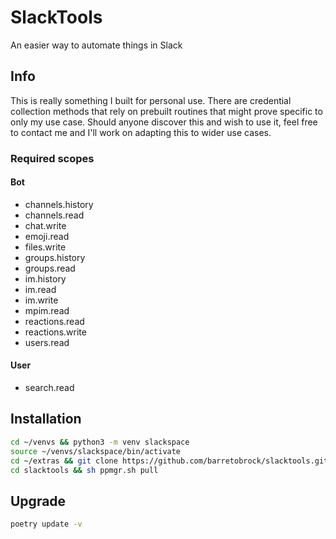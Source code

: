 # SlackTools
An easier way to automate things in Slack

## Info
This is really something I built for personal use. There are credential collection methods that rely on prebuilt routines that might prove specific to only my use case. Should anyone discover this and wish to use it, feel free to contact me and I'll work on adapting this to wider use cases.

### Required scopes
#### Bot
 - channels.history
 - channels.read
 - chat.write
 - emoji.read
 - files.write
 - groups.history
 - groups.read
 - im.history
 - im.read
 - im.write
 - mpim.read
 - reactions.read
 - reactions.write
 - users.read
#### User
 - search.read

## Installation
```bash
cd ~/venvs && python3 -m venv slackspace
source ~/venvs/slackspace/bin/activate
cd ~/extras && git clone https://github.com/barretobrock/slacktools.git
cd slacktools && sh ppmgr.sh pull
```

## Upgrade
```bash
poetry update -v
```


